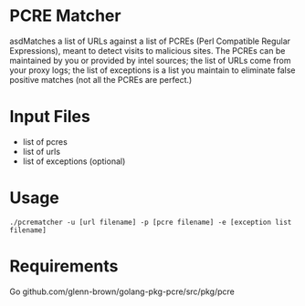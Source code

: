 
# PCRE Matcher
asdMatches a list of URLs against a list of PCREs (Perl Compatible Regular Expressions), meant to detect visits to malicious sites. The PCREs can be maintained by you or provided by intel sources; the list of URLs come from your proxy logs; the list of exceptions is a list you maintain to eliminate false positive matches (not all the PCREs are perfect.)

# Input Files
* list of pcres
* list of urls
* list of exceptions (optional)

# Usage
```
./pcrematcher -u [url filename] -p [pcre filename] -e [exception list filename]
```
# Requirements
Go
github.com/glenn-brown/golang-pkg-pcre/src/pkg/pcre